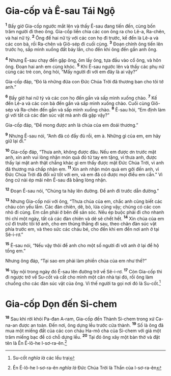 # Gia-cốp và Ê-sau Tái Ngộ

<sup><b>1</b></sup> Bấy giờ Gia-cốp ngước mắt lên và thấy Ê-sau đang tiến đến, cùng bốn trăm người đi theo ông. Gia-cốp liền chia các con ông ra cho Lê-a, Ra-chên, và hai nữ tỳ. <sup><b>2</b></sup> Ông để hai nữ tỳ với các con họ đi trước, kế đến là Lê-a và các con bà, rồi Ra-chên và Giô-sép đi cuối cùng. <sup><b>3</b></sup> Ðoạn chính ông tiến lên trước họ, sấp mình xuống đất bảy lần, cho đến khi ông đến gần anh ông.

<sup><b>4</b></sup> Nhưng Ê-sau chạy đến gặp ông, ôm lấy ông, tựa đầu vào cổ ông, và hôn ông. Ðoạn hai anh em cùng khóc. <sup><b>5</b></sup> Khi Ê-sau ngước lên và thấy các phụ nữ cùng các trẻ con, ông hỏi, “Mấy người đi với em đây là ai vậy?”

Gia-cốp đáp, “Ðó là những đứa con Ðức Chúa Trời đã thương ban cho tôi tớ anh.”

<sup><b>6</b></sup> Bấy giờ hai nữ tỳ và các con họ đến gần và sấp mình xuống chào. <sup><b>7</b></sup> Kế đến Lê-a và các con bà đến gần và sấp mình xuống chào. Cuối cùng Giô-sép và Ra-chên đến gần và sấp mình xuống chào. <sup><b>8</b></sup> Ê-sau hỏi, “Em định làm gì với tất cả các đàn súc vật mà anh đã gặp vậy?”

Gia-cốp đáp, “Ðể mong được anh là chúa của em đoái thương.”

<sup><b>9</b></sup> Nhưng Ê-sau nói, “Anh đã có đầy đủ rồi, em à. Những gì của em, em hãy giữ lại đi.”

<sup><b>10</b></sup> Gia-cốp đáp, “Thưa anh, không được đâu. Nếu em được ơn trước mặt anh, xin anh vui lòng nhận món quà đó từ tay em tặng, vì thưa anh, được thấy lại mặt anh thật chẳng khác gì em thấy được mặt Ðức Chúa Trời, vì anh đã thương mà chấp nhận em. <sup><b>11</b></sup> Xin anh nhận món quà em gởi đến anh, vì Ðức Chúa Trời đã đối xử tốt với em, và em đã có được mọi điều em cần.” Vì ông cứ nài ép mãi nên Ê-sau đã bằng lòng nhận.

<sup><b>12</b></sup> Ðoạn Ê-sau nói, “Chúng ta hãy lên đường. Ðể anh đi trước dẫn đường.”

<sup><b>13</b></sup> Nhưng Gia-cốp nói với ông, “Thưa chúa của em, chắc anh cũng biết các cháu còn yếu lắm. Các đàn chiên, dê, bò, lừa cũng vậy; chúng có các con nhỏ đi cùng. Em cần phải ở bên để săn sóc. Nếu ép buộc phải đi cho nhanh thì chỉ một ngày, tất cả các đàn chiên và dê sẽ chết hết. <sup><b>14</b></sup> Xin chúa của em cứ đi trước tôi tớ anh, cho em thủng thẳng đi sau, theo chân đàn súc vật phía trước em, và theo sức các cháu bé, cho đến khi em đến nơi anh ở tại Sê-i-rơ.”

<sup><b>15</b></sup> Ê-sau nói, “Nếu vậy thôi để anh cho một số người đi với anh ở lại để hộ tống em.”

Nhưng ông đáp, “Tại sao em phải làm phiền chúa của em như thế?”

<sup><b>16</b></sup> Vậy nội trong ngày đó Ê-sau lên đường trở về Sê-i-rơ. <sup><b>17</b></sup> Còn Gia-cốp thì đi ngược trở về Su-cốt và cất cho mình một căn nhà tại đó, rồi ông làm chuồng cho các đàn súc vật của ông. Vì thế người ta gọi nơi đó là Su-cốt.[^1-6596055c-9cd1-4532-9f14-4eb4d46aa8fe]

# Gia-cốp Dọn đến Si-chem

<sup><b>18</b></sup> Sau khi rời khỏi Pa-đan A-ram, Gia-cốp đến Thành Si-chem trong xứ Ca-na-an được an toàn. Ðến nơi, ông dựng lều trước cửa thành. <sup><b>19</b></sup> Số là ông đã mua một miếng đất của các con cháu Ha-mô cha của Si-chem với giá một trăm miếng bạc để có chỗ dựng lều. <sup><b>20</b></sup> Tại đó ông xây một bàn thờ và đặt tên là Ên Ê-lô-he I-sơ-ra-ên.[^2-6596055c-9cd1-4532-9f14-4eb4d46aa8fe]

[^1-6596055c-9cd1-4532-9f14-4eb4d46aa8fe]: Su-cốt _nghĩa là_ các lều trại

[^2-6596055c-9cd1-4532-9f14-4eb4d46aa8fe]: Ên Ê-lô-he I-sơ-ra-ên _nghĩa là_ Ðức Chúa Trời là Thần của I-sơ-ra-ên
